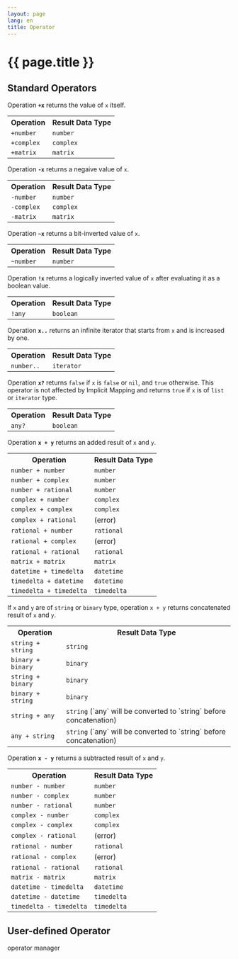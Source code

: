 ```yaml
---
layout: page
lang: en
title: Operator
---
```


# {{ page.title }}

## Standard Operators

Operation **`+x`** returns the value of `x` itself.

<table>
<tr><th>Operation</th><th>Result Data Type</th></tr>
<tr><td><code>+number</code></td><td><code>number</code></td></tr>
<tr><td><code>+complex</code></td><td><code>complex</code></td></tr>
<tr><td><code>+matrix</code></td><td><code>matrix</code></td></tr>
</table>


Operation **`-x`** returns a negaive value of `x`.

<table>
<tr><th>Operation</th><th>Result Data Type</th></tr>
<tr><td><code>-number</code></td><td><code>number</code></td></tr>
<tr><td><code>-complex</code></td><td><code>complex</code></td></tr>
<tr><td><code>-matrix</code></td><td><code>matrix</code></td></tr>
</table>


Operation **`~x`** returns a bit-inverted value of `x`.

<table>
<tr><th>Operation</th><th>Result Data Type</th></tr>
<tr><td><code>~number</code></td><td><code>number</code></td></tr>
</table>


Operation **`!x`** returns a logically inverted value of `x`
after evaluating it as a boolean value.

<table>
<tr><th>Operation</th><th>Result Data Type</th></tr>
<tr><td><code>!any</code></td><td><code>boolean</code></td></tr>
</table>


Operation **`x..`** returns an infinite iterator
that starts from `x` and is increased by one.

<table>
<tr><th>Operation</th><th>Result Data Type</th></tr>
<tr><td><code>number..</code></td><td><code>iterator</code></td></tr>
</table>


Operation **`x?`** returns `false` if `x` is `false` or `nil`, and `true` otherwise.
This operator is not affected by Implicit Mapping
and returns `true` if `x` is of `list` or `iterator` type.

<table>
<tr><th>Operation</th><th>Result Data Type</th></tr>
<tr><td><code>any?</code></td><td><code>boolean</code></td></tr>
</table>


Operation **`x + y`** returns an added result of `x` and `y`.

<table>
<tr><th>Operation</th><th>Result Data Type</th></tr>
<tr><td><code>number + number</code></td><td><code>number</code></td></tr>
<tr><td><code>number + complex</code></td><td><code>number</code></td></tr>
<tr><td><code>number + rational</code></td><td><code>number</code></td></tr>
<tr><td><code>complex + number</code></td><td><code>complex</code></td></tr>
<tr><td><code>complex + complex</code></td><td><code>complex</code></td></tr>
<tr><td><code>complex + rational</code></td><td>(error)</td></tr>
<tr><td><code>rational + number</code></td><td><code>rational</code></td></tr>
<tr><td><code>rational + complex</code></td><td>(error)</code></td></tr>
<tr><td><code>rational + rational</code></td><td><code>rational</code></td></tr>
<tr><td><code>matrix + matrix</code></td><td><code>matrix</code></td></tr>
<tr><td><code>datetime + timedelta</code></td><td><code>datetime</code></td></tr>
<tr><td><code>timedelta + datetime</code></td><td><code>datetime</code></td></tr>
<tr><td><code>timedelta + timedelta</code></td><td><code>timedelta</code></td></tr>
</table>

If `x` and `y` are of `string` or `binary` type,
operation `x + y` returns concatenated result of `x` and `y`.

<table>
<tr><th>Operation</th><th>Result Data Type</th></tr>
<tr><td><code>string + string</code></td><td><code>string</code></td></tr>
<tr><td><code>binary + binary</code></td><td><code>binary</code></td></tr>
<tr><td><code>string + binary</code></td><td><code>binary</code></td></tr>
<tr><td><code>binary + string</code></td><td><code>binary</code></td></tr>
<tr><td><code>string + any</code></td><td><code>string</code> (`any` will be converted to `string` before concatenation)</td></tr>
<tr><td><code>any + string</code></td><td><code>string</code> (`any` will be converted to `string` before concatenation)</td></tr>
</table>

Operation **`x - y`** returns a subtracted result of `x` and `y`.

<table>
<tr><th>Operation</th><th>Result Data Type</th></tr>
<tr><td><code>number - number</code></td><td><code>number</code></td></tr>
<tr><td><code>number - complex</code></td><td><code>number</code></td></tr>
<tr><td><code>number - rational</code></td><td><code>number</code></td></tr>
<tr><td><code>complex - number</code></td><td><code>complex</code></td></tr>
<tr><td><code>complex - complex</code></td><td><code>complex</code></td></tr>
<tr><td><code>complex - rational</code></td><td>(error)</td></tr>
<tr><td><code>rational - number</code></td><td><code>rational</code></td></tr>
<tr><td><code>rational - complex</code></td><td>(error)</code></td></tr>
<tr><td><code>rational - rational</code></td><td><code>rational</code></td></tr>
<tr><td><code>matrix - matrix</code></td><td><code>matrix</code></td></tr>
<tr><td><code>datetime - timedelta</code></td><td><code>datetime</code></td></tr>
<tr><td><code>datetime - datetime</code></td><td><code>timedelta</code></td></tr>
<tr><td><code>timedelta - timedelta</code></td><td><code>timedelta</code></td></tr>
</table>


## User-defined Operator

operator manager
